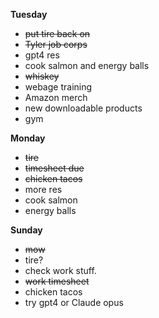 **Tuesday**

* ~~put tire back on~~
* ~~Tyler job corps~~
* gpt4 res
* cook salmon and energy balls
* ~~whiskey~~
* webage training
* Amazon merch
* new downloadable products
* gym

**Monday**

* ~~tire~~
* ~~timesheet due~~
* ~~chicken tacos~~
* more res 
* cook salmon
* energy balls

**Sunday**

* ~~mow~~
* tire?
* check work stuff. 
* ~~work timesheet~~
* chicken tacos
* try gpt4 or Claude opus
